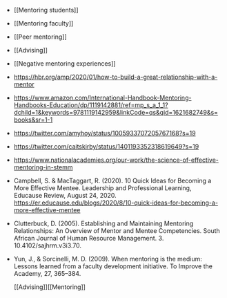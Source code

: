 - [[Mentoring students]]
- [[Mentoring faculty]]
- [[Peer mentoring]]
- [[Advising]]
- [[Negative mentoring experiences]]
- https://hbr.org/amp/2020/01/how-to-build-a-great-relationship-with-a-mentor
- https://www.amazon.com/International-Handbook-Mentoring-Handbooks-Education/dp/1119142881/ref=mp_s_a_1_1?dchild=1&keywords=9781119142959&linkCode=qs&qid=1621682749&s=books&sr=1-1
- https://twitter.com/amyhoy/status/1005933707205767168?s=19
- https://twitter.com/caitskirby/status/1401193352318619649?s=19
- https://www.nationalacademies.org/our-work/the-science-of-effective-mentoring-in-stemm
- Campbell, S. & MacTaggart, R. (2020). 10 Quick Ideas for Becoming a
  More Effective Mentee. Leadership and Professional Learning,
  Educause Review, August 24, 2020.
  https://er.educause.edu/blogs/2020/8/10-quick-ideas-for-becoming-a-more-effective-mentee
- Clutterbuck, D. (2005). Establishing and Maintaining Mentoring
  Relationships: An Overview of Mentor and Mentee Competencies. South
  African Journal of Human Resource Management. 3.
  10.4102/sajhrm.v3i3.70.
- Yun, J., & Sorcinelli, M. D. (2009). When mentoring is the medium:
  Lessons learned from a faculty development initiative. To Improve
  the Academy, 27, 365–384.
  
  [[Advising]][[Mentoring]]